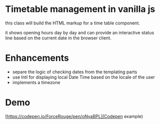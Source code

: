 # Timetable management in vanilla js

this class will build the HTML markup for a time table component. 

it shows opening hours day by day and can provide an interactive status line based on the current date in the browser client.

# Enhancements
- separe the logic of checking dates from the templating parts
- use Intl for displaying local Date Time based on the locale of the user
- implements a timezone 

# Demo
[https://codepen.io/ForceRouge/pen/oNyaBPL](Codepen example)
